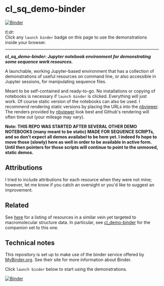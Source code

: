 # cl_sq_demo-binder

[![Binder](https://mybinder.org/badge_logo.svg)](https://mybinder.org/v2/gh/fomightez/cl_sq_demo-binder/master?filepath=index.ipynb)


*tl;dr:*  
Click any `launch binder` badge on this page to use the demonstrations inside your browser.

------


***cl_sq_demo-binder:  Jupyter notebook environment for demonstrating some sequence work resources.***

A launchable, working Jupyter-based environment that has a collection of demonstrations of useful resources on command line, or also accessible in Jupyter sessions, for manipulating sequence files.

Meant to be self-contained and ready-to-go. No installations or copying of notebooks is necessary if `launch binder` is clicked. Everything will just work. Of course static version of the notebooks can also be used. I recommend rendering static versions by placing the URLs into the [nbviewer](https://nbviewer.jupyter.org/). The renders provided by [nbviewer](https://nbviewer.jupyter.org/) look best and Github's rendering will often time out (your mileage may vary).

**Note: THIS REPO WAS STARTED AFTER SEVERAL OTHER DEMO NOTEBOOKS (many meant to be static) MADE FOR SEQUENCE SCRIPTs, and so don't expect all demos availabel to be here yet. I indeed fo hope to move those (slowly) here as well in order to be available in active form. Until then pointers for those scripts will continue to point to the unmoved, static demos.**


## Attributions

I tried to include attributions for each resource when they were not mine; however, let me know if you catch an oversight or you'd like to suggest an improvement.

## Related

See [here](https://github.com/fomightez/structurework#related-binderized-utilities) for a listing of resources in a similar vein yet targeted to macromolecular structure data. In particular, see [cl_demo-binder](https://github.com/fomightez/cl_demo-binder) for the companion set to this one.

## Technical notes

This repository is set up to make use of the binder service offered by [MyBinder.org](https://mybinder.org/). See their site for more information about Binder.


Click `launch binder` below to start using the demonstrations.

[![Binder](https://mybinder.org/badge_logo.svg)](https://mybinder.org/v2/gh/fomightez/cl_sq_demo-binder/master?filepath=index.ipynb)
